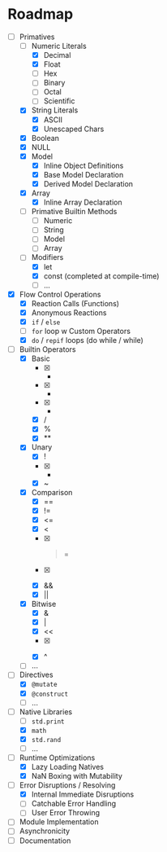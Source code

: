 Roadmap
=======

- [ ] Primatives
    - [ ] Numeric Literals
        - [x] Decimal
        - [x] Float
        - [ ] Hex
        - [ ] Binary
        - [ ] Octal
        - [ ] Scientific
    - [x] String Literals
        - [x] ASCII
        - [x] Unescaped Chars
    - [x] Boolean
    - [x] NULL
    - [x] Model
        - [x] Inline Object Definitions
        - [x] Base Model Declaration
        - [x] Derived Model Declaration
    - [x] Array
        - [x] Inline Array Declaration
    - [ ] Primative Builtin Methods
        - [ ] Numeric
        - [ ] String
        - [ ] Model
        - [ ] Array
    - [ ] Modifiers
        - [x] let
        - [x] const (completed at compile-time)
        - [ ] ...
- [x] Flow Control Operations
    - [x] Reaction Calls (Functions)
    - [x] Anonymous Reactions
    - [x] `if` / `else`
    - [ ] `for` loop w Custom Operators
    - [x] `do` / `repif` loops (do while / while)
- [ ] Builtin Operators
    - [x] Basic
        - [x] +
        - [x] -
        - [x] *
        - [x] /
        - [x] %
        - [x] **
    - [x] Unary
        - [x] !
        - [x] -
        - [x] ~
    - [x] Comparison
        - [x] ==
        - [x] !=
        - [x] <=
        - [x] <
        - [x] >=
        - [x] >
        - [x] &&
        - [x] ||
    - [x] Bitwise
        - [x] &
        - [x] |
        - [x] <<
        - [x] >>
        - [x] ^
    - [ ] ...
- [ ] Directives
    - [x] `@mutate`
    - [x] `@construct`
    - [ ] ...
- [ ] Native Libraries
    - [ ] `std.print`
    - [x] `math`
    - [x] `std.rand`
    - [ ] ...
- [ ] Runtime Optimizations
    - [x] Lazy Loading Natives
    - [x] NaN Boxing with Mutability
- [ ] Error Disruptions / Resolving
    - [x] Internal Immediate Disruptions
    - [ ] Catchable Error Handling
    - [ ] User Error Throwing
- [ ] Module Implementation
- [ ] Asynchronicity
- [ ] Documentation